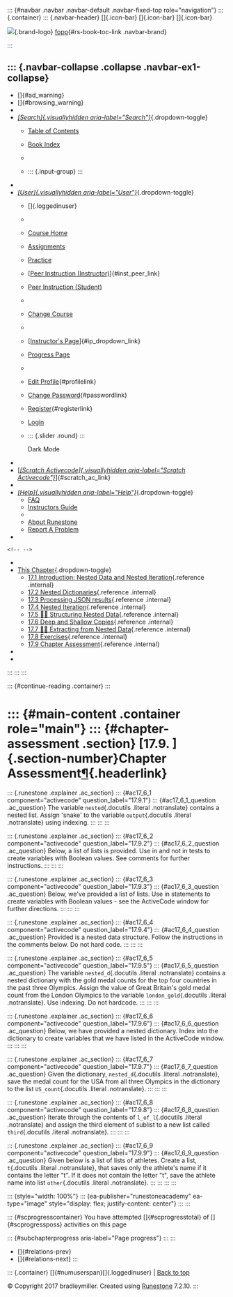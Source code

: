 ::: {#navbar .navbar .navbar-default .navbar-fixed-top role="navigation"}
::: {.container}
::: {.navbar-header}
[]{.icon-bar} []{.icon-bar} []{.icon-bar}

<div>

[![](../_static/img/RAIcon.png)](/runestone/default/user/login){.brand-logo}
[fopp](../index.html){#rs-book-toc-link .navbar-brand}

</div>
:::

::: {.navbar-collapse .collapse .navbar-ex1-collapse}
-   
-   []{#ad_warning}
-   []{#browsing_warning}
-   
-   [*[Search]{.visuallyhidden
    aria-label="Search"}*](#){.dropdown-toggle}
    -   [Table of Contents](../index.html)

    -   [Book Index](../genindex.html)

    -   

    -   ::: {.input-group}
        :::
-   
-   [*[User]{.visuallyhidden aria-label="User"}*](#){.dropdown-toggle}
    -   []{.loggedinuser}

    -   

    -   [Course Home](/ns/course/index)

    -   [Assignments](/assignment/student/chooseAssignment)

    -   [Practice](/runestone/assignments/practice)

    -   [[Peer Instruction
        (Instructor)](/runestone/peer/instructor.html)]{#inst_peer_link}

    -   [Peer Instruction (Student)](/runestone/peer/student.html)

    -   

    -   [Change Course](/runestone/default/courses)

    -   

    -   [[Instructor\'s
        Page](/runestone/admin/index)]{#ip_dropdown_link}

    -   [Progress Page](/runestone/dashboard/studentreport)

    -   

    -   [Edit Profile](/runestone/default/user/profile){#profilelink}

    -   [Change
        Password](/runestone/default/user/change_password){#passwordlink}

    -   [Register](/runestone/default/user/register){#registerlink}

    -   [Login](#)

    -   ::: {.slider .round}
        :::

        Dark Mode
-   
-   [[*[Scratch Activecode]{.visuallyhidden
    aria-label="Scratch Activecode"}*](javascript:runestoneComponents.popupScratchAC())]{#scratch_ac_link}
-   
-   [*[Help]{.visuallyhidden aria-label="Help"}*](#){.dropdown-toggle}
    -   [FAQ](http://runestoneinteractive.org/pages/faq.html)
    -   [Instructors Guide](https://guide.runestone.academy)
    -   
    -   [About Runestone](http://runestoneinteractive.org)
    -   [Report A
        Problem](/runestone/default/reportabug?course=fopp&page=ChapterAssessment)
-   

```{=html}
<!-- -->
```
-   
-   [This Chapter](../index.html){.dropdown-toggle}
    -   [17.1 Introduction: Nested Data and Nested
        Iteration](ListswithComplexItems.html){.reference .internal}
    -   [17.2 Nested Dictionaries](NestedDictionaries.html){.reference
        .internal}
    -   [17.3 Processing JSON results](jsonlib.html){.reference
        .internal}
    -   [17.4 Nested Iteration](NestedIteration.html){.reference
        .internal}
    -   [17.5 👩‍💻 Structuring Nested
        Data](WPStructuringNestedData.html){.reference .internal}
    -   [17.6 Deep and Shallow
        Copies](DeepandShallowCopies.html){.reference .internal}
    -   [17.7 👩‍💻 Extracting from Nested
        Data](WPExtractFromNestedData.html){.reference .internal}
    -   [17.8 Exercises](Exercises.html){.reference .internal}
    -   [17.9 Chapter Assessment](ChapterAssessment.html){.reference
        .internal}
-   
-   
:::
:::
:::

::: {#continue-reading .container}
:::

::: {#main-content .container role="main"}
::: {#chapter-assessment .section}
[17.9. ]{.section-number}Chapter Assessment[¶](#chapter-assessment "Permalink to this heading"){.headerlink}
============================================================================================================

::: {.runestone .explainer .ac_section}
::: {#ac17_6_1 component="activecode" question_label="17.9.1"}
::: {#ac17_6_1_question .ac_question}
The variable `nested`{.docutils .literal .notranslate} contains a nested
list. Assign 'snake' to the variable `output`{.docutils .literal
.notranslate} using indexing.
:::
:::
:::

::: {.runestone .explainer .ac_section}
::: {#ac17_6_2 component="activecode" question_label="17.9.2"}
::: {#ac17_6_2_question .ac_question}
Below, a list of lists is provided. Use in and not in tests to create
variables with Boolean values. See comments for further instructions.
:::
:::
:::

::: {.runestone .explainer .ac_section}
::: {#ac17_6_3 component="activecode" question_label="17.9.3"}
::: {#ac17_6_3_question .ac_question}
Below, we've provided a list of lists. Use in statements to create
variables with Boolean values - see the ActiveCode window for further
directions.
:::
:::
:::

::: {.runestone .explainer .ac_section}
::: {#ac17_6_4 component="activecode" question_label="17.9.4"}
::: {#ac17_6_4_question .ac_question}
Provided is a nested data structure. Follow the instructions in the
comments below. Do not hard code.
:::
:::
:::

::: {.runestone .explainer .ac_section}
::: {#ac17_6_5 component="activecode" question_label="17.9.5"}
::: {#ac17_6_5_question .ac_question}
The variable `nested_d`{.docutils .literal .notranslate} contains a
nested dictionary with the gold medal counts for the top four countries
in the past three Olympics. Assign the value of Great Britain's gold
medal count from the London Olympics to the variable
`london_gold`{.docutils .literal .notranslate}. Use indexing. Do not
hardcode.
:::
:::
:::

::: {.runestone .explainer .ac_section}
::: {#ac17_6_6 component="activecode" question_label="17.9.6"}
::: {#ac17_6_6_question .ac_question}
Below, we have provided a nested dictionary. Index into the dictionary
to create variables that we have listed in the ActiveCode window.
:::
:::
:::

::: {.runestone .explainer .ac_section}
::: {#ac17_6_7 component="activecode" question_label="17.9.7"}
::: {#ac17_6_7_question .ac_question}
Given the dictionary, `nested_d`{.docutils .literal .notranslate}, save
the medal count for the USA from all three Olympics in the dictionary to
the list `US_count`{.docutils .literal .notranslate}.
:::
:::
:::

::: {.runestone .explainer .ac_section}
::: {#ac17_6_8 component="activecode" question_label="17.9.8"}
::: {#ac17_6_8_question .ac_question}
Iterate through the contents of `l_of_l`{.docutils .literal
.notranslate} and assign the third element of sublist to a new list
called `third`{.docutils .literal .notranslate}.
:::
:::
:::

::: {.runestone .explainer .ac_section}
::: {#ac17_6_9 component="activecode" question_label="17.9.9"}
::: {#ac17_6_9_question .ac_question}
Given below is a list of lists of athletes. Create a list, `t`{.docutils
.literal .notranslate}, that saves only the athlete's name if it
contains the letter "t". If it does not contain the letter "t", save the
athlete name into list `other`{.docutils .literal .notranslate}.
:::
:::
:::
:::

::: {style="width: 100%"}
::: {ea-publisher="runestoneacademy" ea-type="image" style="display: flex; justify-content: center"}
:::
:::

::: {#scprogresscontainer}
You have attempted []{#scprogresstotal} of []{#scprogressposs}
activities on this page

::: {#subchapterprogress aria-label="Page progress"}
:::
:::

-   [[](Exercises.html)]{#relations-prev}
-   [[](../TestCases/toctree.html)]{#relations-next}
:::

::: {.container}
[]{#numuserspan}[]{.loggedinuser} \| [Back to top](#)

© Copyright 2017 bradleymiller. Created using
[Runestone](http://runestoneinteractive.org/) 7.2.10.
:::
